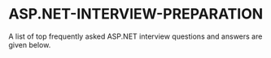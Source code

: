 # ASP.NET-INTERVIEW-PREPARATION

A list of top frequently asked ASP.NET interview questions and answers are given below.
